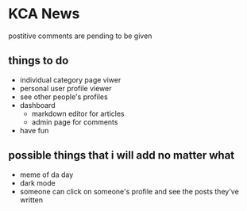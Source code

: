 # KCA News

postitive comments are pending to be given

## things to do

- individual category page viwer
- personal user profile viewer
- see other people's profiles
- dashboard
    - markdown editor for articles
    - admin page for comments
- have fun

## possible things that i will add no matter what

-   meme of da day
-   dark mode
-   someone can click on someone's profile and see the posts they've written